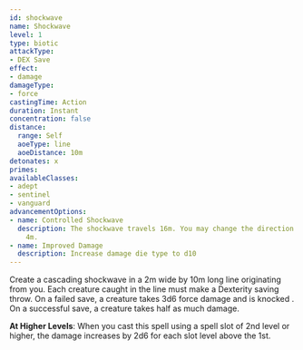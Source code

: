 ```yaml
---
id: shockwave
name: Shockwave
level: 1
type: biotic
attackType:
- DEX Save
effect:
- damage
damageType:
- force
castingTime: Action
duration: Instant
concentration: false
distance:
  range: Self
  aoeType: line
  aoeDistance: 10m
detonates: x
primes: 
availableClasses:
- adept
- sentinel
- vanguard
advancementOptions:
- name: Controlled Shockwave
  description: The shockwave travels 16m. You may change the direction of the line every
    4m.
- name: Improved Damage
  description: Increase damage die type to d10
---
```

Create a cascading shockwave in a 2m wide by 10m long line originating from you. Each creature caught in the line must
make a Dexterity saving throw. On a failed save, a creature takes 3d6 force damage and is knocked <condition id="prone"/>.
On a successful save, a creature takes half as much damage.

__At Higher Levels__: When you cast this spell using a spell slot of 2nd level or higher, the damage increases by 2d6 for
each slot level above the 1st.
